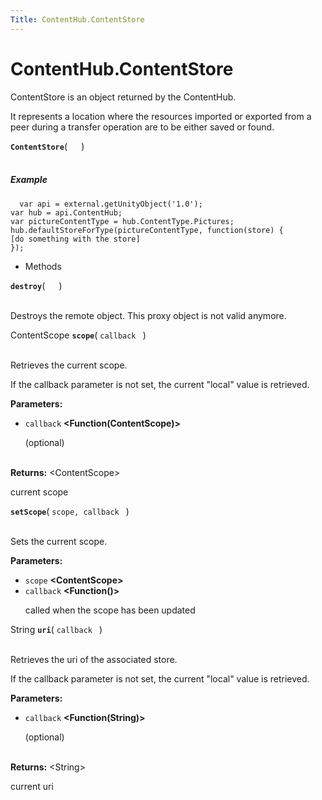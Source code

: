 ```yaml
---
Title: ContentHub.ContentStore
---
```


# ContentHub.ContentStore

<p>ContentStore is an object returned by the ContentHub.</p>
<p>It represents a location where the resources imported or
exported from a peer during a transfer operation are to be
either saved or found.</p>
<strong class="name"><code>ContentStore</code></strong>( <code>  </code> ) 
<br>
</span><br>
<h5>Example</h5>
<pre class="code prettyprint"><code>  var api = external.getUnityObject('1.0');
var hub = api.ContentHub;
var pictureContentType = hub.ContentType.Pictures;
hub.defaultStoreForType(pictureContentType, function(store) {
[do something with the store]
});</code></pre>
<ul>
<li>Methods</li>
</ul>
<strong class="name"><code>destroy</code></strong>( <code>  </code> ) 
<br>
</span><br>
<p>Destroys the remote object. This proxy object is not valid anymore.</p>
ContentScope <strong class="name"><code>scope</code></strong>( <code>callback </code> ) 
<br>
</span><br>
<p>Retrieves the current scope.</p>
<p>If the callback parameter is not set, the current &quot;local&quot; value is retrieved.</p>
<strong>Parameters:</strong>
<ul class="params">
<li>
<code>callback</code> <strong>&lt;Function(ContentScope)&gt;</strong>
<p>(optional)</p>
</li>
</ul>
<br><strong>Returns:</strong> &lt;ContentScope&gt; <p>current scope</p>
<strong class="name"><code>setScope</code></strong>( <code>scope, callback </code> ) 
<br>
</span><br>
<p>Sets the current scope.</p>
<strong>Parameters:</strong>
<ul class="params">
<li>
<code>scope</code> <strong>&lt;ContentScope&gt;</strong>
</li>
<li>
<code>callback</code> <strong>&lt;Function()&gt;</strong>
<p>called when the scope has been updated</p>
</li>
</ul>
String <strong class="name"><code>uri</code></strong>( <code>callback </code> ) 
<br>
</span><br>
<p>Retrieves the uri of the associated store.</p>
<p>If the callback parameter is not set, the current &quot;local&quot; value is retrieved.</p>
<strong>Parameters:</strong>
<ul class="params">
<li>
<code>callback</code> <strong>&lt;Function(String)&gt;</strong>
<p>(optional)</p>
</li>
</ul>
<br><strong>Returns:</strong> &lt;String&gt; <p>current uri</p>
